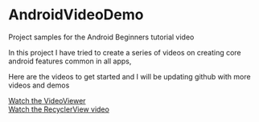 # AndroidVideoDemo
Project samples for the Android Beginners tutorial video

In this project I have tried to create a series of videos on creating core android features common in all apps,

Here are the videos to get started and I will be updating github with more videos and demos 

[Watch the VideoViewer](https://youtu.be/-vD3tSOB2M0)</br>
[Watch the RecyclerView video](https://youtu.be/IrCQ-lGc5uI)

